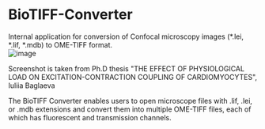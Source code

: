 # BioTIFF-Converter
Internal application for conversion of Confocal microscopy images (*.lei, *.lif, *.mdb) to OME-TIFF format.  
![image](https://github.com/IuliiaBaglaeva/BioTIFF-Converter/assets/108415908/8855de00-5b20-4ac2-b3fd-a3196d361adb)

Screenshot is taken from Ph.D thesis "THE EFFECT OF PHYSIOLOGICAL LOAD ON EXCITATION-CONTRACTION COUPLING OF CARDIOMYOCYTES", Iuliia Baglaeva

The BioTIFF Converter enables users to open microscope files with .lif, .lei, or .mdb extensions and convert them into multiple OME-TIFF files, each of which has fluorescent and transmission channels.

